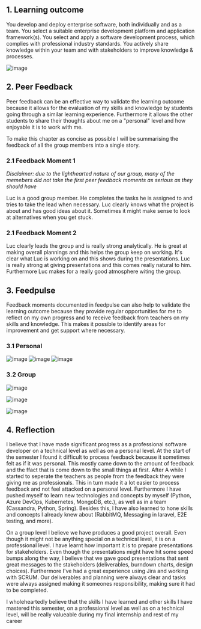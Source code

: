 ## 1. Learning outcome
You develop and deploy enterprise software, both individually and as a team. You select a suitable enterprise development platform and application framework(s). You select and apply a software development process, which complies with professional industry standards. You actively share knowledge within your team and with stakeholders to improve knowledge & processes.

![image](https://user-images.githubusercontent.com/46562627/211558684-85a278d9-1286-4351-b264-58405d0dcce8.png)

## 2. Peer Feedback
Peer feedback can be an effective way to validate the learning outcome because it allows for the evaluation of my skills and knowledge by students going through a similar learning experience. Furthermore it allows the other students to share their thoughts about me on a "personal" level and how enjoyable it is to work with me.

To make this chapter as concise as possible I will be summarising the feedback of all the group members into a single story.

### 2.1 Feedback Moment 1
_Disclaimer: due to the lighthearted nature of our group, many of the memebers did not take the first peer feedback moments as serious as they should have_

Luc is a good group member. He completes the tasks he is assigned to and tries to take the lead when necessary. Luc clearly knows what the project is about and has good ideas about it. Sometimes it might make sense to look at alternatives when you get stuck.

### 2.1 Feedback Moment 2
Luc clearly leads the group and is really strong analytically. He is great at making overall plannings and this helps the group keep on working. It's clear what Luc is working on and this shows during the presentations. Luc is really strong at giving presentations and this comes really natural to him. Furthermore Luc makes for a really good atmosphere witing the group.

## 3. Feedpulse
Feedback moments documented in feedpulse can also help to validate the learning outcome because they provide regular opportunities for me to reflect on my own progress and to receive feedback from teachers on my skills and knowledge. This makes it possible to identify areas for improvement and get support where necessary.

### 3.1 Personal
![image](https://user-images.githubusercontent.com/46562627/211561997-0f9a91a9-d362-44ac-9e54-4216dcf4452b.png)
![image](https://user-images.githubusercontent.com/46562627/211563051-906f67fe-8a3a-44a1-b8dd-4db7e349438d.png)
![image](https://user-images.githubusercontent.com/46562627/211563157-2937662e-141c-4ce3-a218-5fc2a3947f60.png)

### 3.2 Group

![image](https://user-images.githubusercontent.com/46562627/211562093-6f1e4d9a-2e47-48dd-bd27-cc4c2b2c6fe8.png)

![image](https://user-images.githubusercontent.com/46562627/211563311-50a07dca-c42d-4fa9-af25-886488741cc6.png)

![image](https://user-images.githubusercontent.com/46562627/211563617-37402490-d016-4ef4-9b39-3588fd464f19.png)

## 4. Reflection
I believe that I have made significant progress as a professional software developer on a technical level as well as on a personal level.
At the start of the semester I found it difficult to process feedback because it sometimes felt as if it was personal. This mostly came down to the amount of feedback and the ffact that is come down to the small things at first. After A while I started to seperate the teachers as people from the feedback they were giving me as professionals. This in turn made it a lot easier to process feedback and not feel attacked on a personal level.
Furthermore I have pushed myself to learn new technologies and concepts by myself (Python, Azure DevOps, Kubernetes, MongoDB, etc.), as well as in a team (Cassandra, Python, Spring). Besides this, I have also learned to hone skills and concepts I already knew about (RabbitMQ, Messaging in laravel, E2E testing, and more).

On a group level I believe we have produces a good project overall. Even though it might not be anything special on a technical level, it is on a professional level. I have learnt how important it is to prepare presentations for stakeholders. Even though the presentations might have hit some speed bumps along the way, I believe that we gave good presentations that sent great messages to the stakeholders (deliverables, burndown charts, design choices).
Furthermore I've had a great experience using Jira and working with SCRUM. Our deliverables and planning were always clear and tasks were always assigned making it someones responsibility, making sure it had to be completed.

I wholeheartedly believe that the skills I have learned and other skills I have mastered this semester, on a professional level as well as on a technical level, will be really valueable during my final internship and rest of my career
